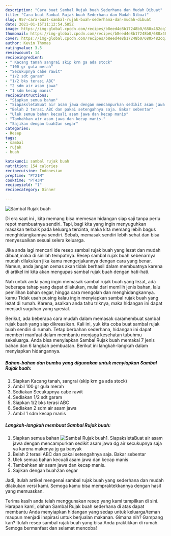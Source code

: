 ```yaml
---
description: "Cara buat Sambal Rujak buah Sederhana dan Mudah Dibuat"
title: "Cara buat Sambal Rujak buah Sederhana dan Mudah Dibuat"
slug: 957-cara-buat-sambal-rujak-buah-sederhana-dan-mudah-dibuat
date: 2021-01-15T11:12:54.585Z
image: https://img-global.cpcdn.com/recipes/b8eed4e8b17248b0/680x482cq70/sambal-rujak-buah-foto-resep-utama.jpg
thumbnail: https://img-global.cpcdn.com/recipes/b8eed4e8b17248b0/680x482cq70/sambal-rujak-buah-foto-resep-utama.jpg
cover: https://img-global.cpcdn.com/recipes/b8eed4e8b17248b0/680x482cq70/sambal-rujak-buah-foto-resep-utama.jpg
author: Kevin Thomas
ratingvalue: 3.5
reviewcount: 14
recipeingredient:
- " Kacang tanah sangrai skip krn ga ada stock"
- "100 gr gula merah"
- "Secukupnya cabe rawit"
- "1/2 sdt garam"
- "1/2 bks terasi ABC"
- "2 sdm air asam jawa"
- "1 sdm kecap manis"
recipeinstructions:
- "Siapkan semua bahan"
- "SiapaksletaBuat air asam jawa dengan mencampurkan sedikit asam jawa dg air secukupnya saja ya karena makenya jg ga banyak"
- "Belah 2 terasi ABC dan pakai setengahnya saja. Bakar sebentar"
- "Ulek semua bahan kecuali asam jawa dan kecap manis"
- "Tambahkan air asam jawa dan kecap manis."
- "Sajikan dengan buah2an segar"
categories:
- Resep
tags:
- sambal
- rujak
- buah

katakunci: sambal rujak buah 
nutrition: 154 calories
recipecuisine: Indonesian
preptime: "PT21M"
cooktime: "PT43M"
recipeyield: "1"
recipecategory: Dinner

---
```



![Sambal Rujak buah](https://img-global.cpcdn.com/recipes/b8eed4e8b17248b0/680x482cq70/sambal-rujak-buah-foto-resep-utama.jpg)

Di era  saat ini , kita memang bisa memesan hidangan siap saji tanpa perlu repot membuatnya sendiri. Tapi, bagi kita yang ingin menyuguhkan masakan terbaik pada keluarga tercinta, maka kita memang lebih bagus menghidangkannya sendiri. Sebab, memasak sendiri lebih sehat dan bisa menyesuaikan sesuai selera keluarga.

Jika anda lagi mencari ide resep sambal rujak buah yang lezat dan mudah dibuat,maka di sinilah tempatnya. Resep sambal rujak buah  sebenarnya mudah dilakukan jika kamu mengerjakannya dengan cara yang benar. Namun, anda jangan cemas akan tidak berhasil dalam membuatnya 
karena di artikel ini kita akan mengupas sambal rujak buah dengan hati-hati.  



Nah untuk anda yang ingin memasak sambal rujak buah yang lezat, ada beberapa tahap yang dapat dilakukan, mulai dari memilih jenis bahan, lalu pemilihan bahan segar, hingga cara mengolah dan menghidangkannya. kamu Tidak usah pusing kalau ingin menyiapkan sambal rujak buah yang lezat di rumah. Karena, asalkan anda  tahu triknya, maka hidangan ini dapat menjadi suguhan yang spesial.

Berikut, ada beberapa cara mudah dalam memasak caramembuat sambal rujak buah yang siap dikreasikan. Kali ini, yuk kita coba buat sambal rujak buah sendiri di rumah. Tetap berbahan sederhana, hidangan ini dapat memberi manfaat dalam membantu menjaga kesehatan tubuhmu sekeluarga. Anda bisa menyiapkan Sambal Rujak buah memakai 7 jenis bahan dan 6 langkah pembuatan. Berikut ini langkah-langkah dalam menyiapkan hidangannya.

<!--inarticleads1-->

##### Bahan-bahan dan bumbu yang digunakan untuk menyiapkan Sambal Rujak buah:

1. Siapkan  Kacang tanah, sangrai (skip krn ga ada stock)
1. Ambil 100 gr gula merah
1. Sediakan Secukupnya cabe rawit
1. Sediakan 1/2 sdt garam
1. Siapkan 1/2 bks terasi ABC
1. Sediakan 2 sdm air asam jawa
1. Ambil 1 sdm kecap manis




<!--inarticleads2-->

##### Langkah-langkah membuat Sambal Rujak buah:

1. Siapkan semua bahan
<img src="https://img-global.cpcdn.com/steps/23e3efa700d442f9/160x128cq70/sambal-rujak-buah-langkah-memasak-1-foto.jpg" alt="Sambal Rujak buah">1. SiapaksletaBuat air asam jawa dengan mencampurkan sedikit asam jawa dg air secukupnya saja ya karena makenya jg ga banyak
1. Belah 2 terasi ABC dan pakai setengahnya saja. Bakar sebentar
1. Ulek semua bahan kecuali asam jawa dan kecap manis
1. Tambahkan air asam jawa dan kecap manis.
1. Sajikan dengan buah2an segar




Jadi, itulah artikel mengenai  sambal rujak buah  yang sederhana dan mudah dilakukan versi kami. Semoga kamu bisa mempraktekkannya dengan hasil yang memuaskan. 

Terima kasih anda telah menggunakan resep yang kami tampilkan di sini. Harapan kami, olahan  Sambal Rujak buah sederhana di atas dapat membantu Anda menyiapkan hidangan yang sedap untuk keluarga/teman maupun menjadi inspirasi untuk berjualan makanan. Gimana nih? Gampang kan? Itulah resep sambal rujak buah yang bisa Anda praktikkan di rumah. Semoga bermanfaat dan selamat mencoba!

